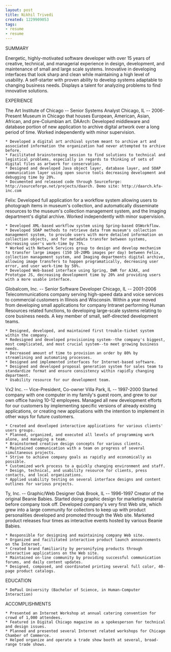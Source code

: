 ```yaml
---
layout: post
title: Nikhil Trivedi
created: 1229909053
tags:
- resume
- resume
---
```

SUMMARY

Energetic, highly-motivated software developer with over 15 years of creative, technical, and managerial experience in design, development, and maintenance of small and large scale systems. Innovative in developing interfaces that look sharp and clean while maintaining a high level of usability. A self-starter with proven ability to develop systems adaptable to changing business needs. Displays a talent for analyzing problems to find innovative solutions.

EXPERIENCE

The Art Institute of Chicago -- Senior Systems Analyst
Chicago, IL -- 2006-Present
Museum in Chicago that houses European, American, Asian, African, and pre-Columbian art.
DAArch: Developed middleware and database portion of new application to archive digital artwork over a long period of time. Worked independently with minor supervision.

    * Developed a digital art archival system meant to archive art and associated information the organization had never attempted to archive before.
    * Facilitated brainstorming session to find solutions to technical and legistical problems, especially in regards to thinking of sets of digital files as artwork for conservation.
    * Designed and developed Java object layer, database layer, and SOAP communication layer using open source tools decreasing development and debugging time by 20%.
    * Documented and released code through Sourceforge: http://sourceforge.net/projects/daarch. Demo site: http://daarch.kfa-inc.com

Felix: Developed full application for a workflow system allowing users to photograph items in museum's collection, and automatically disseminate resources to the museum's collection management system, and the Imaging department's digital archive. Worked independently with minor supervision.

    * Developed XML-based workflow system using Spring-based OSWorkflow.
    * Developed SOAP methods to retrieve data from museum's collection management system, to provide users with more detailed information on collection objects, and for metadata transfer between systems, decreasing user's work-time by 75%.
    * Worked with Network Services group to design and develop mechanism to transfer large images (150 10-20Mb images per day) between Felix, collection management system, and Imaging departments digital archive, allowing image transfers to happen programatically, decreasing user error, and user work-time by 50%.
    * Developed Web-based interface using Spring, DWR for AJAX, and Prototype JS, decreasing development time by 20% and providing users with a more usable interface.

Globalcom, Inc. -- Senior Software Developer
Chicago, IL -- 2001-2006
Telecommunications company serving high-speed data and voice services to commercial customers in Illinois and Wisconsin. Within a year moved from developing small applications for company Intranet performing Human Resources related functions, to developing large-scale systems relating to core business needs. A key member of small, self-directed development teams.

    * Designed, developed, and maintained first trouble-ticket system within the company.
    * Redesigned and developed provisioning system--the company's biggest, most complicated, and most crucial system--to meet growing business needs.
    * Decreased amount of time to provision an order by 80% by streamlining and automating processes.
    * Designed and implemented interfaces for Internet-based software.
    * Designed and developed proposal generation system for sales team to standardize format and ensure consistency within rapidly changing department.
    * Usability resource for our development team.

Vx2 Inc. -- Vice-President, Co-owner
Villa Park, IL -- 1997-2000
Started company with one computer in my family's guest room, and grew to our own office having 10-12 employees. Managed all new development efforts for our customers by implementing specific versions of already existing applications, or creating new applications with the intention to implement in other ways for future customers.

    * Created and developed interactive applications for various clients' users groups.
    * Planned, organized, and executed all levels of programming work alone, and managing a team.
    * Brainstormed creative design concepts for various clients.
    * Maintained communication with a team on progress of several simultaneous projects.
    * Strive to achieve company goals as rapidly and economically as possible.
    * Customized work process to a quickly changing environment and staff.
    * Design, technical, and usability resource for clients, press contacts, and local organizations.
    * Applied usability testing on several interface designs and content outlines for various projects.

Ty, Inc. -- Graphic/Web Designer
Oak Brook, IL -- 1996-1997
Creator of the original Beanie Babies. Started doing graphic design for marketing material before company took off. Developed company's very first Web site, which grew into a large community for collectors to keep up with product personalities developed and promoted through the Web site. Marketed product releases four times as interactive events hosted by various Beanie Babies.

    * Responsible for designing and maintaining company Web site.
    * Organized and facilitated interactive product launch announcements on the Internet.
    * Created brand familiarity by personifying products through interactive applications on the Web site.
    * Maintained on-line community by providing successful communication forums, and daily content updates.
    * Designed, composed, and coordinated printing several full color, 40-page product catalogs.

EDUCATION

    * DePaul University (Bachelor of Science, in Human-Computer Interaction)

ACCOMPLISHMENTS

    * Presented an Internet Workshop at annual catering convention for crowd of 1,000 attendees.
    * Featured in Digital Chicago magazine as a spokesperson for technical and design issues.
    * Planned and presented several Internet related workshops for Chicago Chamber of Commerce.
    * Helped organize and operate a trade show booth at several, broad-range trade shows.

